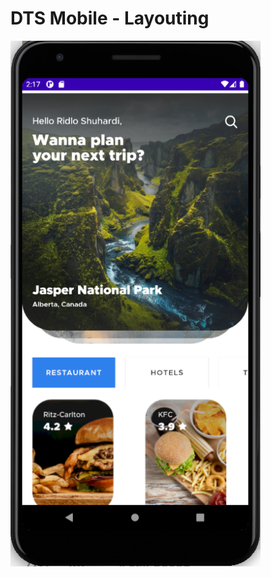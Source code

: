 # DTS Mobile - Layouting

<img src="https://github.com/RidloSuhardi-1/dts-mobile-chapter4/blob/master/dtschapter4.png" width=400 />
